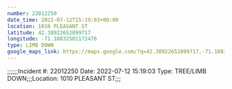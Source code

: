 ```yaml
---
number: 22012250
date_time: 2022-07-12T15:19:03+00:00
location: 1010 PLEASANT ST
latitude: 42.38922652899717
longitude: -71.18832501172476
type: LIMB DOWN
google_maps_link: https://maps.google.com/?q=42.38922652899717,-71.18832501172476
---
```


;;;;;;Incident #: 22012250  Date: 2022-07-12 15:19:03   Type: TREE/LIMB DOWN;;;Location: 1010 PLEASANT ST;;;
